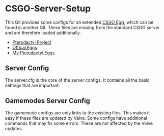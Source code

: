 # CSGO-Server-Setup
This Git provides some configs for an extended [CSGO Egg](https://github.com/Mashlex/Pterodactyl-Eggs/blob/199753a61b2bc9f04b5c4e3f6ecd1fea73615fb2/egg-counter--strike--global-offensive.json), which can be found in another Git. These files are missing from the standard CSGO server and are therefore loaded additionally.
* [Pterodactyl Project](https://pterodactyl.io/)
* [Offical Eggs](https://github.com/parkervcp/eggs)
* [My Pterodactyl Eggs](https://github.com/Mashlex/Pterodactyl-Eggs)
## Server Config
The server.cfg is the core of the server configs. It contains all the basic settings that are important.
## Gamemodes Server Config
The gamemode configs are only links to the existing files. This makes it easy if these files are updated by Valve. Some configs have additional commands that may fix some errors. These are not affected by the Valve updates.
